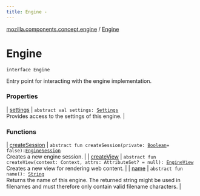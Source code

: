```yaml
---
title: Engine - 
---
```


[mozilla.components.concept.engine](../index.html) / [Engine](./index.html)

# Engine

`interface Engine`

Entry point for interacting with the engine implementation.

### Properties

| [settings](settings.html) | `abstract val settings: `[`Settings`](../-settings/index.html)<br>Provides access to the settings of this engine. |

### Functions

| [createSession](create-session.html) | `abstract fun createSession(private: `[`Boolean`](https://kotlinlang.org/api/latest/jvm/stdlib/kotlin/-boolean/index.html)` = false): `[`EngineSession`](../-engine-session/index.html)<br>Creates a new engine session. |
| [createView](create-view.html) | `abstract fun createView(context: Context, attrs: AttributeSet? = null): `[`EngineView`](../-engine-view/index.html)<br>Creates a new view for rendering web content. |
| [name](name.html) | `abstract fun name(): `[`String`](https://kotlinlang.org/api/latest/jvm/stdlib/kotlin/-string/index.html)<br>Returns the name of this engine. The returned string might be used in filenames and must therefore only contain valid filename characters. |

